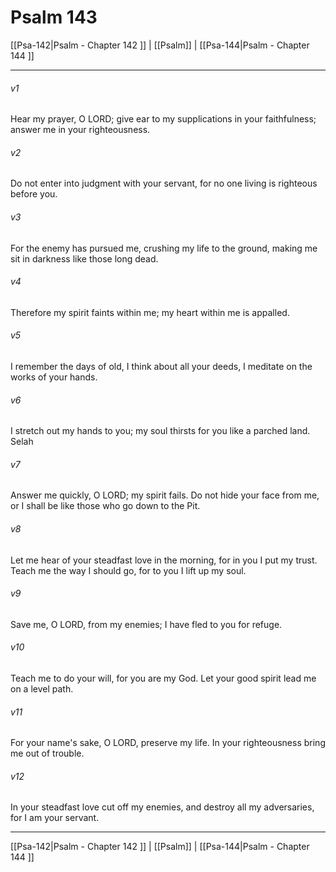 # Psalm 143

[[Psa-142|Psalm - Chapter 142 ]] | [[Psalm]] | [[Psa-144|Psalm - Chapter 144 ]]
***

###### v1
Hear my prayer, O LORD; give ear to my supplications in your faithfulness; answer me in your righteousness.
###### v2
Do not enter into judgment with your servant, for no one living is righteous before you.
###### v3
For the enemy has pursued me, crushing my life to the ground, making me sit in darkness like those long dead.
###### v4
Therefore my spirit faints within me; my heart within me is appalled.
###### v5
I remember the days of old, I think about all your deeds, I meditate on the works of your hands.
###### v6
I stretch out my hands to you; my soul thirsts for you like a parched land. Selah
###### v7
Answer me quickly, O LORD; my spirit fails. Do not hide your face from me, or I shall be like those who go down to the Pit.
###### v8
Let me hear of your steadfast love in the morning, for in you I put my trust. Teach me the way I should go, for to you I lift up my soul.
###### v9
Save me, O LORD, from my enemies; I have fled to you for refuge.
###### v10
Teach me to do your will, for you are my God. Let your good spirit lead me on a level path.
###### v11
For your name's sake, O LORD, preserve my life. In your righteousness bring me out of trouble.
###### v12
In your steadfast love cut off my enemies, and destroy all my adversaries, for I am your servant.

***

[[Psa-142|Psalm - Chapter 142 ]] | [[Psalm]] | [[Psa-144|Psalm - Chapter 144 ]]
